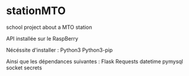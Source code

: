 # stationMTO
school project about a MTO station

API installée sur le RaspBerry

Nécéssite d'installer :
Python3
Python3-pip

Ainsi que les dépendances suivantes :
Flask
Requests
datetime
pymysql
socket
secrets